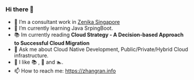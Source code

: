 ### Hi there 👋

<!--
**zhangran1/zhangran1** is a ✨ _special_ ✨ repository because its `README.md` (this file) appears on your GitHub profile.

Here are some ideas to get you started:

- 🔭 I’m currently working on ...
- 🌱 I’m currently learning ...
- 👯 I’m looking to collaborate on ...
- 🤔 I’m looking for help with ...
- 💬 Ask me about ...
- 📫 How to reach me: ...
- 😄 Pronouns: ...
- ⚡ Fun fact: ...
-->


- 🔭 I’m a consultant work in [Zenika Singapore](https://zenika.sg/)
- 🌱 I’m currently learning Java SrpingBoot.
- :books: Im currently reading **Cloud Strategy - A Decision-based Approach to Successful Cloud Migration**
- 💬 Ask me about Cloud Native Development, Public/Private/Hybrid Cloud infrastructure.
- :space_invader: I like :books: , :walking: and :swimmer:.
- 📫 How to reach me: https://zhangran.info
